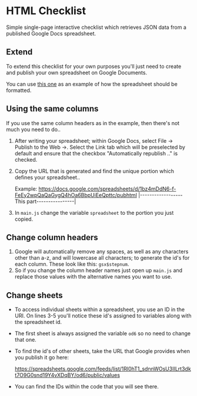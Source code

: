 HTML Checklist
====================

Simple single-page interactive checklist which retrieves JSON data from a published Google Docs spreadsheet.

Extend
------
To extend this checklist for your own purposes you'll just need to create and publish your own spreadsheet on Google Documents.

You can use [this one](https://docs.google.com/spreadsheets/d/1bz4mDdN6-f-FeEy2wpQaQaGygQ4hOa6BbpUiEeQpttc/pubhtml) as an example of how the spreadsheet should be formatted.

## Using the same columns

If you use the same column headers as in the example, then there's not much you need to do..

 1. After writing your spreadsheet; within Google Docs, select File -> Publish to the Web ->.  Select the Link tab which will be preselected by default and ensure that the checkbox "Automatically republish .." is checked.
 2. Copy the URL that is generated and find the unique portion which defines your spreadsheet..
 
     Example: https://docs.google.com/spreadsheets/d/1bz4mDdN6-f-FeEy2wpQaQaGygQ4hOa6BbpUiEeQpttc/pubhtml
                                                    |------------------This part----------------|
                                                    
 3. In `main.js` change the variable `spreadsheet` to the portion you just copied.
 
## Change column headers

  1. Google will automatically remove any spaces, as well as any characters other than a-z, and will lowercase all characters; to generate the id's for each column.  These look like this:  `gsx$stepnum`.
  2. So if you change the column header names just open up `main.js` and replace those values with the alternative names you want to use.
  
## Change sheets

  - To access individual sheets within a spreadsheet, you use an ID in the URI.  On lines 3-5 you'll notice these id's assigned to variables along with the spreadsheet id.
  - The first sheet is always assigned the variable `od6` so no need to change that one.
  - To find the id's of other sheets, take the URL that Google provides when you publish it go here: 

    https://spreadsheets.google.com/feeds/list/1Rl0hT1_sdnnWOsU3IILrt3dkt7O9G0snd19Y4vXDqBY/od6/public/values

  - You can find the IDs within the code that you will see there.




